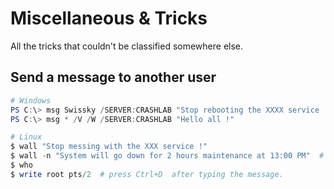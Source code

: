 # Miscellaneous & Tricks

All the tricks that couldn't be classified somewhere else.

## Send a message to another user

```powershell
# Windows
PS C:\> msg Swissky /SERVER:CRASHLAB "Stop rebooting the XXXX service !"
PS C:\> msg * /V /W /SERVER:CRASHLAB "Hello all !"

# Linux
$ wall "Stop messing with the XXX service !"
$ wall -n "System will go down for 2 hours maintenance at 13:00 PM"  # "-n" only for root
$ who
$ write root pts/2	# press Ctrl+D  after typing the message. 
```